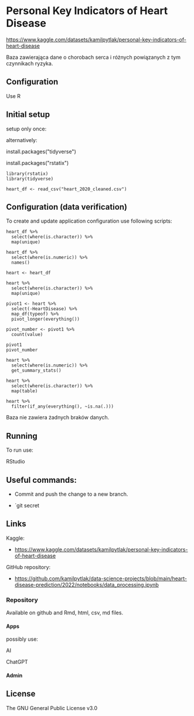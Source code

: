 # Personal Key Indicators of Heart Disease

https://www.kaggle.com/datasets/kamilpytlak/personal-key-indicators-of-heart-disease

Baza zawierająca dane o chorobach serca i różnych powiązanych z tym czynnikach ryzyka.


## Configuration 
Use R

## Initial setup
setup only once:

alternatively:

install.packages("tidyverse")

install.packages("rstatix")

```shell
library(rstatix)
library(tidyverse)

heart_df <- read_csv("heart_2020_cleaned.csv")
```

## Configuration (data verification)

To create and update application configuration use following scripts:

```shell
heart_df %>% 
  select(where(is.character)) %>% 
  map(unique)

heart_df %>% 
  select(where(is.numeric)) %>% 
  names()

heart <- heart_df

heart %>% 
  select(where(is.character)) %>% 
  map(unique) 

pivot1 <- heart %>% 
  select(-HeartDisease) %>% 
  map_df(typeof) %>% 
  pivot_longer(everything()) 

pivot_number <- pivot1 %>% 
  count(value)

pivot1
pivot_number

heart %>% 
  select(where(is.numeric)) %>% 
  get_summary_stats()

heart %>% 
  select(where(is.character)) %>% 
  map(table)

heart %>% 
  filter(if_any(everything(), ~is.na(.)))
```
Baza nie zawiera żadnych braków danych.

## Running

To run use:

RStudio


## Useful commands:

 * Commit and push the change to a new branch.

* `git secret 

## Links
Kaggle:
- https://www.kaggle.com/datasets/kamilpytlak/personal-key-indicators-of-heart-disease

GitHub repository:
- https://github.com/kamilpytlak/data-science-projects/blob/main/heart-disease-prediction/2022/notebooks/data_processing.ipynb

### Repository

Available on github and Rmd, html, csv, md files.

#### Apps

possibly use:

AI

ChatGPT

#### Admin

## License
The GNU General Public License v3.0


